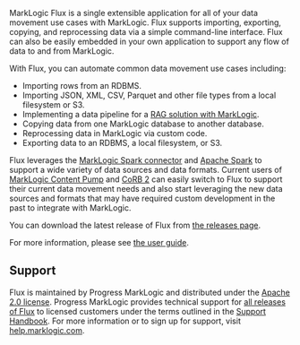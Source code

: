 MarkLogic Flux is a single extensible application for all of your data movement use cases with MarkLogic.
Flux supports importing, exporting, copying, and reprocessing data via a simple command-line interface.
Flux can also be easily embedded in your own application to support any flow of data to and from MarkLogic.

With Flux, you can automate common data movement use cases including:

- Importing rows from an RDBMS.
- Importing JSON, XML, CSV, Parquet and other file types from a local filesystem or S3.
- Implementing a data pipeline for a [RAG solution with MarkLogic](https://www.progress.com/marklogic/solutions/generative-ai).
- Copying data from one MarkLogic database to another database.
- Reprocessing data in MarkLogic via custom code.
- Exporting data to an RDBMS, a local filesystem, or S3.

Flux leverages the [MarkLogic Spark connector](https://github.com/marklogic/marklogic-spark-connector) and
[Apache Spark](https://spark.apache.org/) to support a wide variety of data sources and data formats. Current users of 
[MarkLogic Content Pump](https://developer.marklogic.com/products/mlcp/) and
[CoRB 2](https://developer.marklogic.com/code/corb/) can easily switch to Flux to support their current data movement needs and also start leveraging
the new data sources and formats that may have required custom development in the past to integrate with 
MarkLogic.

You can download the latest release of Flux from [the releases page](https://github.com/marklogic/flux/releases).

For more information, please see [the user guide](https://marklogic.github.io/flux/).

## Support

Flux is maintained by Progress MarkLogic and distributed under the 
[Apache 2.0 license](https://github.com/marklogic/flux/blob/LICENSE). 
Progress MarkLogic provides technical support for [all releases of Flux](https://github.com/marklogic/flux/releases) 
to licensed customers under the terms outlined in the [Support Handbook](http://www.marklogic.com/files/Mark_Logic_Support_Handbook.pdf). 
For more information or to sign up for support, visit [help.marklogic.com](http://help.marklogic.com).
